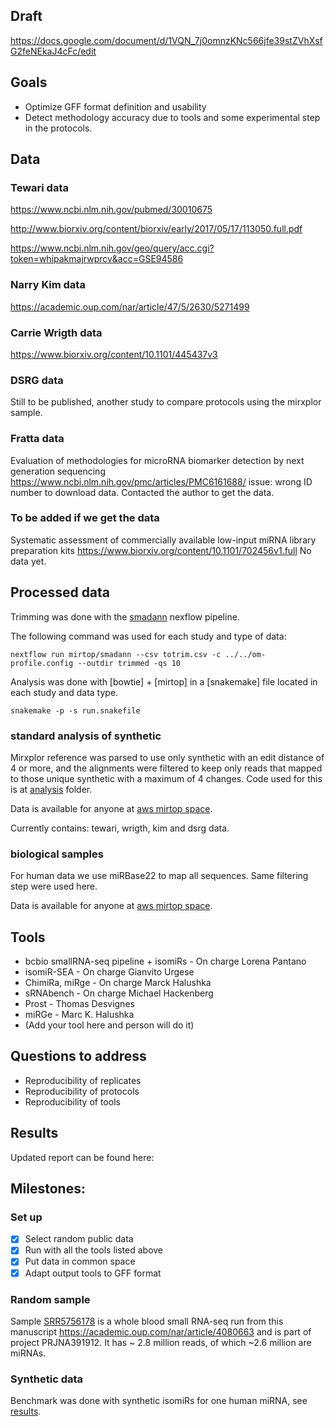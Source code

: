 ## Draft

https://docs.google.com/document/d/1VQN_7j0omnzKNc566jfe39stZVhXsfG2feNEkaJ4cFc/edit

## Goals

* Optimize GFF format definition and usability
* Detect methodology accuracy due to tools and some experimental step in the protocols.

## Data

### Tewari data

https://www.ncbi.nlm.nih.gov/pubmed/30010675

http://www.biorxiv.org/content/biorxiv/early/2017/05/17/113050.full.pdf

https://www.ncbi.nlm.nih.gov/geo/query/acc.cgi?token=whipakmajrwprcv&acc=GSE94586

### Narry Kim data

https://academic.oup.com/nar/article/47/5/2630/5271499

### Carrie Wrigth data 

https://www.biorxiv.org/content/10.1101/445437v3

### DSRG data

Still to be published, another study to compare protocols using the mirxplor sample.

### Fratta data

Evaluation of methodologies for microRNA biomarker detection by next generation sequencing
https://www.ncbi.nlm.nih.gov/pmc/articles/PMC6161688/
issue: wrong ID number to download data. Contacted the author to get the data.


### To be added if we get the data

Systematic assessment of commercially available low-input miRNA library preparation kits
https://www.biorxiv.org/content/10.1101/702456v1.full
No data yet.

## Processed data

Trimming was done with the [smadann](https://github.com/miRTop/smadann) nexflow pipeline.

The following command was used for each study and type of data:

`nextflow run mirtop/smadann --csv totrim.csv -c ../../om-profile.config --outdir trimmed -qs 10`

Analysis was done with [bowtie]  + [mirtop] in a [snakemake] file located in each study and data type.

`snakemake -p -s run.snakefile`

### standard analysis of synthetic

Mirxplor reference was parsed to use only synthetic with an edit distance of 4 or more, and the alignments were filtered to keep only reads that mapped to those unique synthetic with a maximum of 4 changes. Code used for this is at [analysis](analysis/analysis.R) folder.

Data is available for anyone at [aws mirtop space](https://mirtop-tewari-data.s3.amazonaws.com/synthetic_2019_mirgff1.2.rds). 

Currently contains: tewari, wrigth, kim and dsrg data.

### biological samples

For human data we use miRBase22 to map all sequences. Same filtering step were used here.

Data is available for anyone at [aws mirtop space](https://mirtop-tewari-data.s3.amazonaws.com/real_2019_mirgff1.2.rds). 

## Tools

* bcbio smallRNA-seq pipeline + isomiRs - On charge Lorena Pantano
* isomiR-SEA - On charge Gianvito Urgese
* ChimiRa, miRge - On charge Marck Halushka
* sRNAbench - On charge Michael Hackenberg
* Prost - Thomas Desvignes
* miRGe - Marc K. Halushka
* (Add your tool here and person will do it)

## Questions to address

* Reproducibility of replicates
* Reproducibility of protocols
* Reproducibility of tools

## Results

Updated report can be found here:

## Milestones:

### Set up

* [X] Select random public data
* [X] Run with all the tools listed above
* [X] Put data in common space
* [X] Adapt output tools to GFF format

### Random sample

Sample [SRR5756178](https://www.ncbi.nlm.nih.gov/sra/?term=SRR5756178) is a whole blood small RNA-seq run from this manuscript https://academic.oup.com/nar/article/4080663 and is part of project PRJNA391912.  It has ~ 2.8 million reads, of which ~2.6 million are miRNAs.

### Synthetic data

Benchmark was done with synthetic isomiRs for one human miRNA, see [results](https://github.com/miRTop/incubator/tree/master/synthetic).

